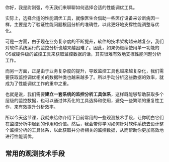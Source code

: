 你好，我是尉刚强，今天我们来聊聊如何选择合适的性能调优工具。

实际上，选择合适的性能调优工具，就像医生会借助一些医疗设备来诊断病因一样，主要是为了验证性能问题根因分析的准确性，以此更好地支撑性能调整与优化。

可是一方面，由于现在业务复杂度的不断提升，软件的技术架构越来越复杂，我们对软件系统运行的监控分析也越来越困难了。因此，如果仍继续使用单一功能的OS或硬件级的监控工具来获取监控数据的话，其实很难有效地支撑性能问题分析工作。

而另一方面，正是由于业务复杂度的提升，导致监控工具也越来越复杂化，我们需要获取监控调优相关的数据种类也越来越多了。所以手动分析这些数据的效率，就成为了性能调优工作的重中之重。

也就是说，我们需要**建立一套系统的监控分析工具体系**，这样既能够帮助获取多个层级的监控数据，也可以通过体系化的工具选择和使用，避免一些繁琐的重复性工作，来有效提升分析效率。

所以今天这节课，我就来给你介绍下目前常用的一些观测技术手段，让你明白它们在监控分析中起到的作用和价值。然后，我会带你学习如何针对软件系统去设计整个监控分析的工具体系，以此获取并分析相关的监控数据，从而帮助你更加高效地进行性能调优。

## 常用的观测技术手段